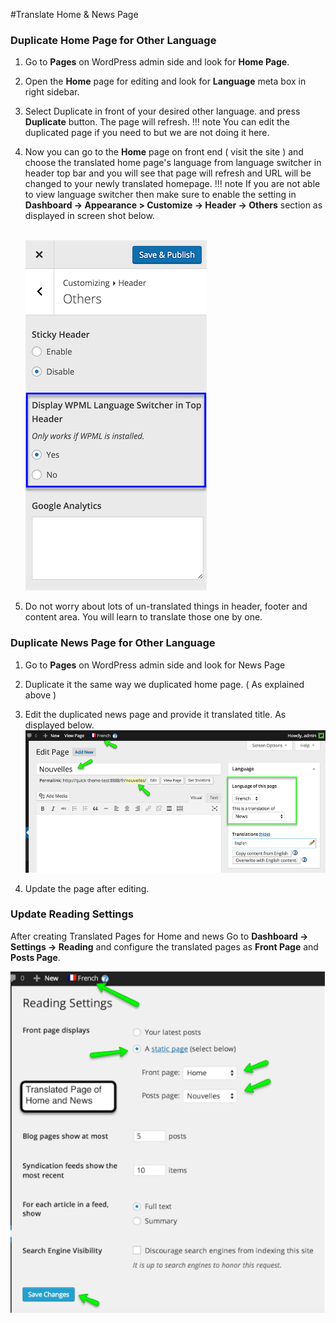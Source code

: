 #Translate Home & News Page

### **Duplicate Home Page for Other Language**

1. Go to **Pages** on WordPress admin side and look for **Home Page**.

2. Open the **Home** page for editing and look for **Language** meta box in right sidebar.

3. Select Duplicate in front of your desired other language. and press **Duplicate** button. The page will refresh. 
!!! note
    You can edit the duplicated page if you need to but we are not doing it here.

4. Now you can go to the **Home** page on front end ( visit the site ) and choose the translated home page's language from language switcher in header top bar and you will see that page will refresh and URL will be changed to your newly translated homepage. 
!!! note
    If you are not able to view language switcher then make sure to enable the setting in **Dashboard → Appearance > Customize → Header → Others** section as displayed in screen shot below.

    <br>![Real Homes Documentation](images/wpml/display-wpml-language-switcher.png)

5. Do not worry about lots of un-translated things in header, footer and content area. You will learn to translate those one by one.

### **Duplicate News Page for Other Language**

1. Go to **Pages** on WordPress admin side and look for News Page

2. Duplicate it the same way we duplicated home page. ( As explained above )

3. Edit the duplicated news page and provide it translated title. As displayed below. 
![Real Homes Documentation](images/wpml/news-page-duplication.png)

4. Update the page after editing.

### **Update Reading Settings**

After creating Translated Pages for Home and news Go to **Dashboard → Settings → Reading** and configure the translated pages as **Front Page** and **Posts Page**. 

![Real Homes Documentation](images/wpml/update-reading-settings.png)